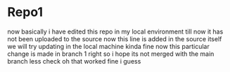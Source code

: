 # Repo1
now basically i have edited this repo in my local environment till now it has not been uploaded to the source
now this line is added in the source itself we will try updating in the local machine
kinda fine
now this particular change is made in branch 1 right so i hope its not merged with the main branch less check
oh that worked fine i guess